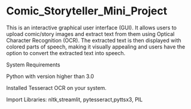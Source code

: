 # Comic_Storyteller_Mini_Project

This is an interactive graphical user interface (GUI). It allows users to upload comic/story images and extract text from them using Optical Character Recognition (OCR). The extracted text is then displayed with colored parts of speech, making it visually appealing and users have the option to convert the extracted text into speech.

System Requirements

Python with version higher than 3.0

Installed Tesseract OCR on your system. 

Import Libraries: nltk,streamlit, pytesseract,pyttsx3, PIL


